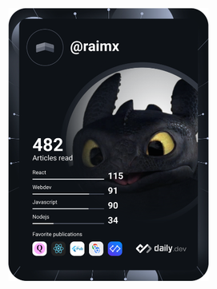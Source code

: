 <a href="https://app.daily.dev/DailyDevTips"><img src="https://github.com/RaiMX/RaiMX/blob/master/devcard.svg" width="400" alt="Chris Bongers's Dev Card"/></a>
